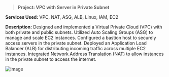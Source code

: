 > **Project: VPC with Server in Private Subnet**

**Services Used:** VPC, NAT, ASG, ALB, Linux, IAM, EC2

**Description:** Designed and implemented a Virtual Private Cloud (VPC) with both private and public subnets. Utilized Auto Scaling Groups (ASG) to manage and scale EC2 instances. Configured a bastion host to securely access servers in the private subnet. Deployed an Application Load Balancer (ALB) for distributing incoming traffic across multiple EC2 instances. Integrated Network Address Translation (NAT) to allow instances in the private subnet to access the internet.




![image](https://github.com/rajat3204/Personal_Projects/assets/107917595/36c7c6d3-7126-4eb6-a788-ab71189da697)
